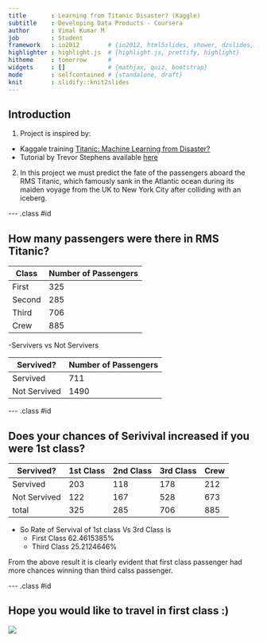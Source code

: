 ```yaml
---
title       : Learning from Titanic Disaster? (Kaggle)
subtitle    : Developing Data Products - Coursera
author      : Vimal Kumar M
job         : Student
framework   : io2012        # {io2012, html5slides, shower, dzslides, ...}
highlighter : highlight.js  # {highlight.js, prettify, highlight}
hitheme     : tomorrow      # 
widgets     : []            # {mathjax, quiz, bootstrap}
mode        : selfcontained # {standalone, draft}
knit        : slidify::knit2slides
---
```


## Introduction

1. Project is inspired by: 
  - Kaggale training [Titanic: Machine Learning from Disaster?](https://www.kaggle.com/c/titanic-gettingStarted)
  - Tutorial by Trevor Stephens available [here](http://trevorstephens.com/post/72916401642/titanic-getting-started-with-r)
2. In this project we must predict the fate of the passengers aboard the RMS Titanic, which famously sank in the Atlantic ocean during its maiden voyage from the UK to New York City after colliding with an iceberg.

--- .class #id 

## How many passengers were there in RMS Titanic?

Class   | Number of Passengers
--------|---------------------
First   | 325
Second  | 285 
Third   | 706
Crew    | 885   

    
-Servivers vs Not Servivers

Servived?     | Number of Passengers
--------------|---------------------
Servived      | 711
Not Servived  | 1490

--- .class #id 

## Does your chances of Serivival increased if you were 1st class?

Servived?     | 1st Class | 2nd Class | 3rd Class | Crew
--------------|-----------|-----------|-----------|-----
Servived      | 203       | 118       | 178       |212
Not Servived  | 122       | 167       | 528       |673
total         | 325       | 285       | 706       |885   

    
- So Rate of Servival of 1st class Vs 3rd Class is
  - First Class 62.4615385%
  - Third Class 25.2124646%

From the above result it is clearly evident that first class passenger had more chances winning than third calss passenger.

--- .class #id 

## Hope you would like to travel in first class :)

![](http://projectaccesseasttn.org/thank-you/) 



